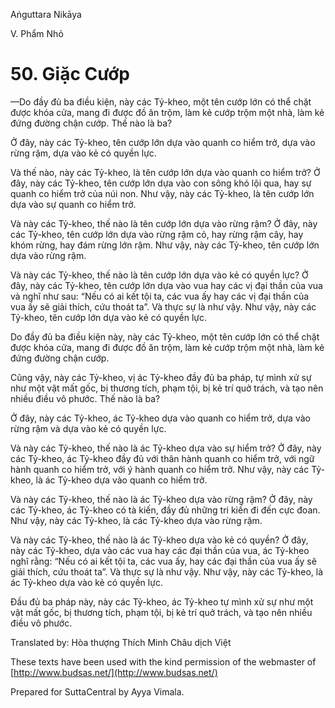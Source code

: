  

Aṅguttara Nikāya

V. Phẩm Nhỏ

# 50\. Giặc Cướp

—Do đầy đủ ba điều kiện, này các Tỷ-kheo, một tên cướp lớn có thể chặt được khóa cửa, mang đi được đồ ăn trộm, làm kẻ cướp trộm một nhà, làm kẻ đứng đường chận cướp. Thế nào là ba?

Ở đây, này các Tỷ-kheo, tên cướp lớn dựa vào quanh co hiểm trở, dựa vào rừng rậm, dựa vào kẻ có quyền lực.

Và thế nào, này các Tỷ-kheo, là tên cướp lớn dựa vào quanh co hiểm trở? Ở đây, này các Tỷ-kheo, tên cướp lớn dựa vào con sông khó lội qua, hay sự quanh co hiểm trở của núi non. Như vậy, này các Tỷ-kheo, là tên cướp lớn dựa vào sự quanh co hiểm trở.

Và này các Tỷ-kheo, thế nào là tên cướp lớn dựa vào rừng rậm? Ở đây, này các Tỷ-kheo, tên cướp lớn dựa vào rừng rậm cỏ, hay rừng rậm cây, hay khóm rừng, hay đám rừng lớn rậm. Như vậy, này các Tỷ-kheo, tên cướp lớn dựa vào rừng rậm.

Và này các Tỷ-kheo, thế nào là tên cướp lớn dựa vào kẻ có quyền lực? Ở đây, này các Tỷ-kheo, tên cướp lớn dựa vào vua hay các vị đại thần của vua và nghĩ như sau: “Nếu có ai kết tội ta, các vua ấy hay các vị đại thần của vua ấy sẽ giải thích, cứu thoát ta”. Và thực sự là như vậy. Như vậy, này các Tỷ-kheo, tên cướp lớn dựa vào kẻ có quyền lực.

Do đầy đủ ba điều kiện này, này các Tỷ-kheo, một tên cướp lớn có thể chặt được khóa cửa, mang đi được đồ ăn trộm, làm kẻ cướp trộm một nhà, làm kẻ đứng đường chận cướp.

Cũng vậy, này các Tỷ-kheo, vị ác Tỷ-kheo đầy đủ ba pháp, tự mình xử sự như một vật mất gốc, bị thương tích, phạm tội, bị kẻ trí quở trách, và tạo nên nhiều điều vô phước. Thế nào là ba?

Ở đây, này các Tỷ-kheo, ác Tỷ-kheo dựa vào quanh co hiểm trở, dựa vào rừng rậm và dựa vào kẻ có quyền lực.

Và này các Tỷ-kheo, thế nào là ác Tỷ-kheo dựa vào sự hiểm trở? Ở đây, này các Tỷ-kheo, ác Tỷ-kheo đầy đủ với thân hành quanh co hiểm trở, với ngữ hành quanh co hiểm trở, với ý hành quanh co hiểm trở. Như vậy, này các Tỷ-kheo, là ác Tỷ-kheo dựa vào quanh co hiểm trở.

Và này các Tỷ-kheo, thế nào là ác Tỷ-kheo dựa vào rừng rậm? Ở đây, này các Tỷ-kheo, ác Tỷ-kheo có tà kiến, đầy đủ những tri kiến đi đến cực đoan. Như vậy, này các Tỷ-kheo, là các Tỷ-kheo dựa vào rừng rậm.

Và này các Tỷ-kheo, thế nào là ác Tỷ-kheo dựa vào kẻ có quyền? Ở đây, này các Tỷ-kheo, dựa vào các vua hay các đại thần của vua, ác Tỷ-kheo nghĩ rằng: “Nếu có ai kết tội ta, các vua ấy, hay các đại thần của vua ấy sẽ giải thích, cứu thoát ta”. Và thực sự là như vậy. Như vậy, này các Tỷ-kheo, là ác Tỷ-kheo dựa vào kẻ có quyền lực.

Ðầu đủ ba pháp này, này các Tỷ-kheo, ác Tỷ-kheo tự mình xử sự như một vật mất gốc, bị thương tích, phạm tội, bị kẻ trí quở trách, và tạo nên nhiều điều vô phước.

Translated by: Hòa thượng Thích Minh Châu dịch Việt

These texts have been used with the kind permission of the webmaster of [http://www.budsas.net/](http://www.budsas.net/)

Prepared for SuttaCentral by Ayya Vimala.